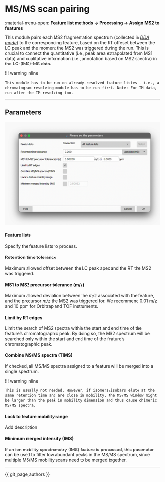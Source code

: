 # MS/MS scan pairing
:material-menu-open: **Feature list methods → Processing → Assign MS2 to features**

This module pairs each MS2 fragmentation spectrum (collected in [_DDA mode_](../../terminology/general-terminology.md#data-dependent-acqusition-mode-dda)) to the corresponding feature, based on the RT offeset between the LC peak and the moment the MS2 was triggered during the run. This is crucial to connect the quantitative (i.e., peak area extrapolated from MS1 data) and qualitative information (i.e., annotation based on MS2 spectra) in the LC-(IMS)-MS data. 

!!! warning inline

    This module has to be run on already-resolved feature listes - i.e., a chromatogram resolving module has to be run first. Note: For IM data, run after the IM resolving too. 


---

## Parameters
![MS2 scan pairing](./ms2-scan-pairing.png)

#### Feature lists
Specify the feature lists to process.

#### Retention time tolerance
Maximum allowed offset between the LC peak apex and the RT the MS2 was triggered.

#### MS1 to MS2 precursor tolerance (m/z)
Maximum allowed deviation between the _m/z_ associated with the feature, and the precursor _m/z_ the MS2 was triggered for. We recommend 0.01 m/z and 10 ppm for Orbitrap and TOF instruments.

#### Limit by RT edges
Limit the search of MS2 spectra within the start and end time of the feature’s chromatographic peak. By doing so, the MS2 spectrum will be searched only within the start and end time of the feature’s chromatographic peak.

#### Combine MS/MS spectra (TIMS)
If checked, all MS/MS spectra assigned to a feature will be merged into a single spectrum.

!!! warning inline

    This is usually not needed. However, if isomers/isobars elute at the same retention time and are close in mobility, the MS/MS window might be larger than the peak in mobility dimension and thus cause chimeric MS/MS spectra.


#### Lock to feature mobility range
Add description

#### Minimum merged intensity (IMS)
If an ion mobility spectrometry (IMS) feature is processed, this parameter can be used to filter low abundant peaks in the MS/MS spectrum, since multiple MS/MS mobility scans need to be merged together.

---

{{ git_page_authors }}